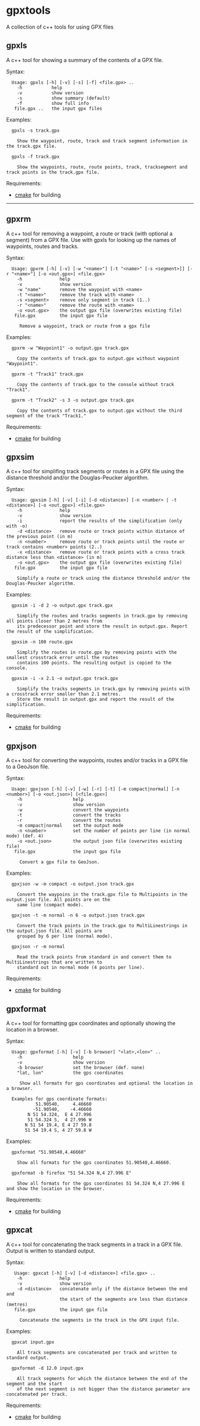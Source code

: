 # gpxtools
A collection of c++ tools for using GPX files 

## gpxls

A c++ tool for showing a summary of the contents of a GPX file.

Syntax:
```
  Usage: gpxls [-h] [-v] [-s] [-f] <file.gpx> ..
    -h           help
    -v           show version
    -s           show summary (default)
    -f           show full info
   file.gpx ..   the input gpx files
```

Examples:
```
  gpxls -s track.gpx

    Show the waypoint, route, track and track segment information in the track.gpx file.

  gpxls -f track.gpx

    Show the waypoints, route, route points, track, tracksegment and track points in the track.gpx file.
```

Requirements:
  * [cmake](https://cmake.org/) for building

---

## gpxrm

A c++ tool for removing a waypoint, a route or track (with optional a segment) from a GPX file. Use with
gpxls for looking up the names of waypoints, routes and tracks.

Syntax:
```
  Usage: gpxrm [-h] [-v] [-w "<name>"] [-t "<name>" [-s <segment>]] [-r "<name>"] [-o <out.gpx>] <file.gpx>
    -h              help
    -v              show version
    -w "name"       remove the waypoint with <name>
    -t "<name>"     remove the track with <name>
    -s <segment>    remove only segment in track (1..)
    -r "<name>"     remove the route with <name>
    -o <out.gpx>    the output gpx file (overwrites existing file)
   file.gpx         the input gpx file

     Remove a waypoint, track or route from a gpx file
```

Examples:
```
  gpxrm -w "Waypoint1" -o output.gpx track.gpx
  
    Copy the contents of track.gpx to output.gpx without waypoint "Waypoint1".
    
  gpxrm -t "Track1" track.gpx
  
    Copy the contents of track.gpx to the console without track "Track1".
    
  gpxrm -t "Track2" -s 3 -o output.gpx track.gpx
  
    Copy the contents of track.gpx to output.gpx without the third segment of the track "Track1."
```

Requirements:
  * [cmake](https://cmake.org/) for building

## gpxsim

A c++ tool for simplifing track segments or routes in a GPX file using the distance threshold and/or the
Douglas-Peucker algorithm.

Syntax:
```
  Usage: gpxsim [-h] [-v] [-i] [-d <distance>] [-n <number> | -t <distance>] [-o <out.gpx>] <file.gpx>
    -h              help
    -v              show version
    -i              report the results of the simplification (only with -o)
    -d <distance>   remove route or track points within distance of the previous point (in m)
    -n <number>     remove route or track points until the route or track contains <number> points (2..)
    -x <distance>   remove route or track points with a cross track distance less than <distance> (in m)
    -o <out.gpx>    the output gpx file (overwrites existing file)
   file.gpx         the input gpx file
   
    Simplify a route or track using the distance threshold and/or the Douglas-Peucker algorithm.
```

Examples:
```
  gpxsim -i -d 2 -o output.gpx track.gpx
  
    Simplify the routes and tracks segments in track.gpx by removing all points closer than 2 metres from 
    its predecessor point and store the result in output.gpx. Report the result of the simplification.
    
  gpxsim -n 100 route.gpx
  
    Simplify the routes in route.gpx by removing points with the smallest crosstrack error until the routes 
    contains 100 points. The resulting output is copied to the console.
    
  gpxsim -i -x 2.1 -o output.gpx track.gpx
  
    Simplify the tracks segments in track.gpx by removing points with a crosstrack error smaller than 2.1 metres.
    Store the result in output.gpx and report the result of the simplification.
```

Requirements:
  * [cmake](https://cmake.org/) for building

## gpxjson

A c++ tool for converting the waypoints, routes and/or tracks in a GPX file to a GeoJson file.

Syntax:
```
  Usage: gpxjson [-h] [-v] [-w] [-r] [-t] [-m compact|normal] [-n <number>] [-o <out.json>] [<file.gpx>]
    -h                   help
    -v                   show version
    -w                   convert the waypoints
    -t                   convert the tracks
    -r                   convert the routes
    -m compact|normal    set the output mode
    -n <number>          set the number of points per line (in normal mode) (def. 4)
    -o <out.json>        the output json file (overwrites existing file)
   file.gpx              the input gpx file

     Convert a gpx file to GeoJson.
```

Examples:
```
  gpxjson -w -m compact -o output.json track.gpx
  
    Convert the waypoins in the track.gpx file to Multipoints in the output.json file. All points are on the 
    same line (compact mode).
    
  gpxjson -t -m normal -n 6 -o output.json track.gpx
  
    Convert the track points in the track.gpx to MultiLinestrings in the output.json file. All points are 
    grouped by 6 per line (normal mode).
    
  gpxjson -r -m normal 
  
    Read the track points from standard in and convert them to MultiLinestrings that are written to 
    standard out in normal mode (4 points per line).
```

Requirements:
  * [cmake](https://cmake.org/) for building

## gpxformat

A c++ tool for formatting gpx coordinates and optionally showing the location in a browser.

Syntax:
```
  Usage: gpxformat [-h] [-v] [-b browser] "<lat>,<lon>" ..
    -h                   help
    -v                   show version
    -b browser           set the browser (def. none)
    "lat, lon"           the gps coordinates

     Show all formats for gps coordinates and optional the location in a browser.
     
  Examples for gps coordinate formats:
           51.90540,     4.46660
          -51.90540,    -4.46660
        N 51 54.324,  E 4 27.996
        51 54.324 S,  4 27.996 W
       N 51 54 19.4, E 4 27 59.8
       51 54 19.4 S, 4 27 59.8 W
```

Examples:
```
  gpxformat "51.90540,4.46660"
  
    Show all formats for the gps coordinates 51.90540,4.46660.
    
  gpxformat -b firefox "51 54.324 N,4 27.996 E"
  
    Show all formats for the gps coordinates 51 54.324 N,4 27.996 E and show the location in the browser.
```

Requirements:
  * [cmake](https://cmake.org/) for building

## gpxcat

A c++ tool for concatenating the track segments in a track in a GPX file. Output is written to standard output.

Syntax:
```
   Usage: gpxcat [-h] [-v] [-d <distance>] <file.gpx> ..
    -h              help
    -v              show version
    -d <distance>   concatenate only if the distance between the end and
                    the start of the segments are less than distance (metres)
   file.gpx         the input gpx file

     Concatenate the segments in the track in the GPX input file.
```

Examples:
```
  gpxcat input.gpx
  
    All track segments are concatenated per track and written to standard output.
    
  gpxformat -d 12.0 input.gpx
  
    All track segments for which the distance between the end of the segment and the start
    of the next segment is not bigger than the distance parameter are concatenated per track.
```

Requirements:
  * [cmake](https://cmake.org/) for building
